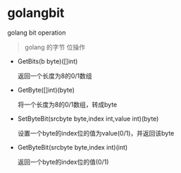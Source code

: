 # golangbit
golang bit operation
> golang 的字节 位操作

+ GetBits(b byte)([]int)

    返回一个长度为8的0/1数组
+ GetByte([]int)(byte)

    将一个长度为8的0/1数组，转成byte

+ SetByteBit(srcbyte  byte,index int,value int)(byte)

    设置一个byte的index位的值为value(0/1)，并返回该byte
+ GetByteBit(srcbyte  byte,index int)(int)

    返回一个byte的index位的值(0/1)
